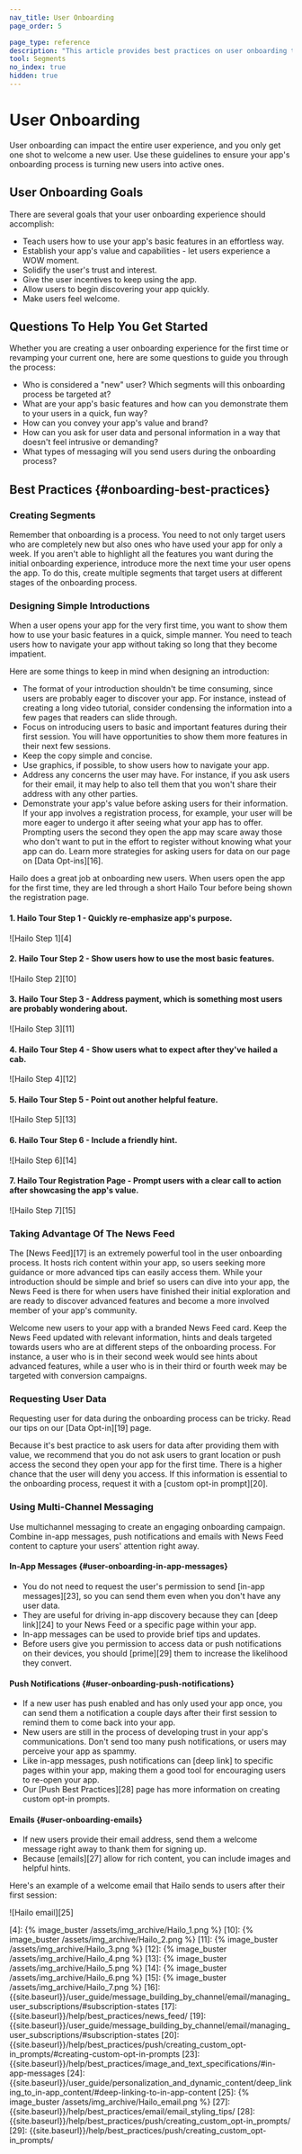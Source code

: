 ```yaml
---
nav_title: User Onboarding
page_order: 5

page_type: reference
description: "This article provides best practices on user onboarding to ensure your app's onboarding process is turning new users into active ones."
tool: Segments
no_index: true
hidden: true
---
```

# User Onboarding

User onboarding can impact the entire user experience, and you only get one shot to welcome a new user. Use these guidelines to ensure your app's onboarding process is turning new users into active ones.

## User Onboarding Goals

There are several goals that your user onboarding experience should accomplish:

- Teach users how to use your app's basic features in an effortless way.
- Establish your app's value and capabilities - let users experience a WOW moment.
- Solidify the user's trust and interest.
- Give the user incentives to keep using the app.
- Allow users to begin discovering your app quickly.
- Make users feel welcome.

## Questions To Help You Get Started

Whether you are creating a user onboarding experience for the first time or revamping your current one, here are some questions to guide you through the process:

- Who is considered a "new" user? Which segments will this onboarding process be targeted at?
- What are your app's basic features and how can you demonstrate them to your users in a quick, fun way?
- How can you convey your app's value and brand?
- How can you ask for user data and personal information in a way that doesn't feel intrusive or demanding?
- What types of messaging will you send users during the onboarding process?

## Best Practices {#onboarding-best-practices}

### Creating Segments

Remember that onboarding is a process. You need to not only target users who are completely new but also  ones who have used your app for only a week. If you aren't able to highlight all the features you want during the initial onboarding experience, introduce more the next time your user opens the app. To do this, create multiple segments that target users at different stages of the onboarding process.

### Designing Simple Introductions

When a user opens your app for the very first time, you want to show them how to use your basic features in a quick, simple manner. You need to teach users how to navigate your app without taking so long that they become impatient.

Here are some things to keep in mind when designing an introduction:

- The format of your introduction shouldn't be time consuming, since users are probably eager to discover your app. For instance, instead of creating a long video tutorial, consider condensing the information into a few pages that readers can slide through.
- Focus on introducing users to basic and important features during their first session. You will have opportunities to show them more features in their next few sessions.
- Keep the copy simple and concise.
- Use graphics, if possible, to show users how to navigate your app.
- Address any concerns the user may have. For instance, if you ask users for their email, it may help to also tell them that you won't share their address with any other parties.
- Demonstrate your app's value before asking users for their information. If your app involves a registration process, for example, your user will be more eager to undergo it after seeing what your app has to offer. Prompting users the second they open the app may scare away those who don't want to put in the effort to register without knowing what your app can do. Learn more strategies for asking users for data on our page on [Data Opt-ins][16].

Hailo does a great job at onboarding new users. When users open the app for the first time, they are led through a short Hailo Tour before being shown the registration page.

#### 1. Hailo Tour Step 1 - Quickly re-emphasize app's purpose.

![Hailo Step 1][4]

#### 2. Hailo Tour Step 2 - Show users how to use the most basic features.

![Hailo Step 2][10]

#### 3. Hailo Tour Step 3 - Address payment, which is something most users are probably wondering about.

![Hailo Step 3][11]

#### 4. Hailo Tour Step 4 - Show users what to expect after they've hailed a cab.

![Hailo Step 4][12]

#### 5. Hailo Tour Step 5 - Point out another helpful feature.

![Hailo Step 5][13]

#### 6. Hailo Tour Step 6 - Include a friendly hint.

![Hailo Step 6][14]

#### 7. Hailo Tour Registration Page - Prompt users with a clear call to action after showcasing the app's value.

![Hailo Step 7][15]

### Taking Advantage Of The News Feed

The [News Feed][17] is an extremely powerful tool in the user onboarding process. It hosts rich content within your app, so users seeking more guidance or more advanced tips can easily access them. While your introduction should be simple and brief so users can dive into your app, the News Feed is there for when users have finished their initial exploration and are ready to discover advanced features and become a more involved member of your app's community.

Welcome new users to your app with a branded News Feed card. Keep the News Feed updated with relevant information, hints and deals targeted towards users who are at different steps of the onboarding process. For instance, a user who is in their second week would see hints about advanced features, while a user who is in their third or fourth week may be targeted with conversion campaigns.

### Requesting User Data

Requesting user for data during the onboarding process can be tricky. Read our tips on our [Data Opt-in][19] page.

Because it's best practice to ask users for data after providing them with value, we recommend that you do not ask users to grant location or push access the second they open your app for the first time. There is a higher chance that the user will deny you access. If this information is essential to the onboarding process, request it with a [custom opt-in prompt][20].

### Using Multi-Channel Messaging

Use multichannel messaging to create an engaging onboarding campaign. Combine in-app messages, push notifications and emails with News Feed content to capture your users' attention right away.

#### In-App Messages {#user-onboarding-in-app-messages}

- You do not need to request the user's permission to send [in-app messages][23], so you can send them even when you don't have any user data.
- They are useful for driving in-app discovery because they can [deep link][24] to your News Feed or a specific page within your app.
- In-app messages can be used to provide brief tips and updates.
- Before users give you permission to access data or push notifications on their devices, you should [prime][29] them to increase the likelihood they convert.

#### Push Notifications {#user-onboarding-push-notifications}

- If a new user has push enabled and has only used your app once, you can send them a notification a couple days after their first session to remind them to come back into your app.
- New users are still in the process of developing trust in your app's communications. Don't send too many push notifications, or users may perceive your app as spammy.
- Like in-app messages, push notifications can [deep link] to specific pages within your app, making them a good tool for encouraging users to re-open your app.
- Our [Push Best Practices][28] page has more information on creating custom opt-in prompts.

#### Emails {#user-onboarding-emails}

- If new users provide their email address, send them a welcome message right away to thank them for signing up.
- Because [emails][27] allow for rich content, you can include images and helpful hints.

Here's an example of a welcome email that Hailo sends to users after their first session:

![Hailo email][25]


[4]: {% image_buster /assets/img_archive/Hailo_1.png %}
[10]: {% image_buster /assets/img_archive/Hailo_2.png %}
[11]: {% image_buster /assets/img_archive/Hailo_3.png %}
[12]: {% image_buster /assets/img_archive/Hailo_4.png %}
[13]: {% image_buster /assets/img_archive/Hailo_5.png %}
[14]: {% image_buster /assets/img_archive/Hailo_6.png %}
[15]: {% image_buster /assets/img_archive/Hailo_7.png %}
[16]: {{site.baseurl}}/user_guide/message_building_by_channel/email/managing_user_subscriptions/#subscription-states
[17]: {{site.baseurl}}/help/best_practices/news_feed/
[19]: {{site.baseurl}}/user_guide/message_building_by_channel/email/managing_user_subscriptions/#subscription-states
[20]: {{site.baseurl}}/help/best_practices/push/creating_custom_opt-in_prompts/#creating-custom-opt-in-prompts
[23]: {{site.baseurl}}/help/best_practices/image_and_text_specifications/#in-app-messages
[24]: {{site.baseurl}}/user_guide/personalization_and_dynamic_content/deep_linking_to_in-app_content/#deep-linking-to-in-app-content
[25]: {% image_buster /assets/img_archive/Hailo_email.png %}
[27]: {{site.baseurl}}/help/best_practices/email/email_styling_tips/
[28]: {{site.baseurl}}/help/best_practices/push/creating_custom_opt-in_prompts/
[29]: {{site.baseurl}}/help/best_practices/push/creating_custom_opt-in_prompts/
